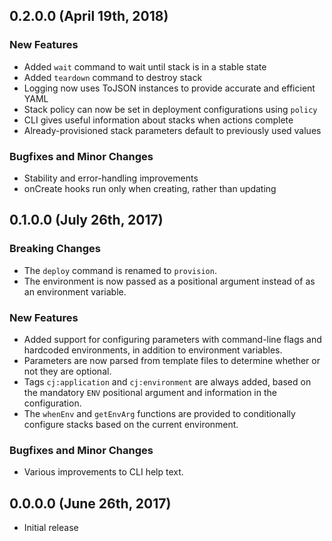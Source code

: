 ## 0.2.0.0 (April 19th, 2018)

### New Features

- Added `wait` command to wait until stack is in a stable state
- Added `teardown` command to destroy stack
- Logging now uses ToJSON instances to provide accurate and efficient YAML
- Stack policy can now be set in deployment configurations using `policy`
- CLI gives useful information about stacks when actions complete
- Already-provisioned stack parameters default to previously used values

### Bugfixes and Minor Changes

- Stability and error-handling improvements
- onCreate hooks run only when creating, rather than updating

## 0.1.0.0 (July 26th, 2017)

### Breaking Changes

- The `deploy` command is renamed to `provision`.
- The environment is now passed as a positional argument instead of as an environment variable.

### New Features

- Added support for configuring parameters with command-line flags and hardcoded environments, in addition to environment variables.
- Parameters are now parsed from template files to determine whether or not they are optional.
- Tags `cj:application` and `cj:environment` are always added, based on the mandatory `ENV` positional argument and information in the configuration.
- The `whenEnv` and `getEnvArg` functions are provided to conditionally configure stacks based on the current environment.

### Bugfixes and Minor Changes

- Various improvements to CLI help text.

## 0.0.0.0 (June 26th, 2017)

- Initial release
